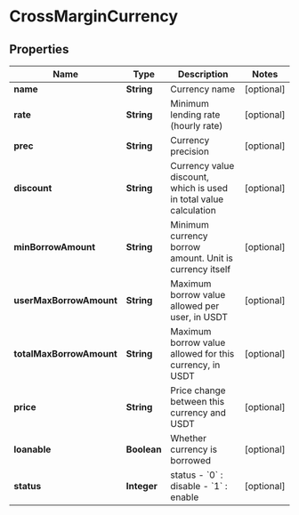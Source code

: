 
# CrossMarginCurrency

## Properties

Name | Type | Description | Notes
------------ | ------------- | ------------- | -------------
**name** | **String** | Currency name |  [optional]
**rate** | **String** | Minimum lending rate (hourly rate) |  [optional]
**prec** | **String** | Currency precision |  [optional]
**discount** | **String** | Currency value discount, which is used in total value calculation |  [optional]
**minBorrowAmount** | **String** | Minimum currency borrow amount. Unit is currency itself |  [optional]
**userMaxBorrowAmount** | **String** | Maximum borrow value allowed per user, in USDT |  [optional]
**totalMaxBorrowAmount** | **String** | Maximum borrow value allowed for this currency, in USDT |  [optional]
**price** | **String** | Price change between this currency and USDT |  [optional]
**loanable** | **Boolean** | Whether currency is borrowed |  [optional]
**status** | **Integer** | status  - &#x60;0&#x60; : disable  - &#x60;1&#x60; : enable |  [optional]

